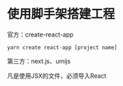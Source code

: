 # 使用脚手架搭建工程

官方：create-react-app
```
yarn create react-app [project name]
```

第三方：next.js、umijs

凡是使用JSX的文件，必须导入React